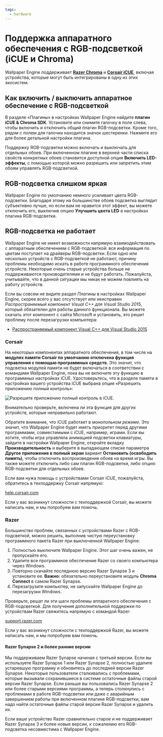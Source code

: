 ```yaml
---
tags:
  - hardware
---
```


# Поддержка аппаратного обеспечения с RGB-подсветкой (iCUE и Chroma)

Wallpaper Engine поддерживает [**Razer Chroma**](https://www.razer.com/chroma) и [**Corsair iCUE**](https://www.corsair.com/icue), включая устройства, которые могут быть интегрированы в одну из этих экосистем.

## Как включить / выключить аппаратное обеспечение с RGB-подсветкой

В разделе «Плагины» в настройках Wallpaper Engine найдите **плагин iCUE & Chroma SDK**. Установите или снимите галочку в поле слева, чтобы включить и отключить общий плагин RGB-подсветки. Кроме того, рядом с полем для галочки находится значок шестеренки. Нажмите его для более детальной настройки плагина.

Поддержку RGB-подсветки можно включать и выключать для отдельных обоев. При включенном плагине в верхней части списка свойств конкретных обоев становится доступной опция **Включить LED-эффекты**, с помощью которой можно разрешить или запретить этим обоям управлять RGB-подсветкой.

## RGB-подсветка слишком яркая

Wallpaper Engine по умолчанию немного усиливает цвета RGB-подсветки. Благодаря этому на большинстве обоев подсветка выглядит субъективно лучше, но если вам не нравится этот эффект, вы можете отключить его, выключив опцию **Улучшить цвета LED** в настройках плагина RGB-подсветки.

## RGB-подсветка не работает

Wallpaper Engine не имеет возможности напрямую взаимодействовать с аппаратным обеспечением с RGB-подсветкой: вся информация по цветам поступает на драйверы RGB-подсветки. Если одно или несколько устройств с RGB-подсветкой не работают, причину проблемы необходимо искать в работе программного обеспечения устройств. Некоторые очень старые устройства больше не поддерживаются производителями и не будут работать. Пожалуйста, учитывайте, что в данной ситуации мы никак не можем повлиять на работу устройств.

Если вы совсем не видите раздел *Плагины* в настройках Wallpaper Engine, скорее всего у вас отсутствует или неисправен *Распространяемый компонент Visual C++ для Visual Studio 2015*, который обязателен для работы данного функционала. Вы можете скачать этот компонент с сайта Microsoft и установить, это решит проблему после перезагрузки компьютера:

* [Распространяемый компонент Visual C++ для Visual Studio 2015](https://www.microsoft.com/download/details.aspx?id=48145)

### Corsair

На некоторых компонентах аппаратного обеспечения, в том числе на **модулях памяти Corsair по умолчанию отключена функция управления с помощью программных средств**. Это значит, что подсветка модулей памяти не будет включаться в соответствии с командами Wallpaper Engine, пока вы не включите эту функцию в программных настройках iCUE. Удостоверьтесь, что в разделе памяти в настройках вашего устройства iCUE выбрана опция «Разрешить приложению полный контроль»:

![Разрешите приложению полный контроль в iCUE.](./icue.png)

Внимательно проверьте, включена ли эта функция для других устройств, которые неправильно работают.

Обратите внимание, что iCUE работает в *монопольном режиме*. Это значит, что Wallpaper Engine будет иметь приоритет перед другими программами, совместимыми с iCUE, например, играми. Если вы хотите, чтобы игра управляла анимацией подсветки клавиатуры, зайдите в настройки Wallpaper Engine, откройте вкладку **Производительность** и выберите в выпадающем списке параметра **Другое приложение в полный экран** вариант **Остановить (освободить память)**, чтобы отключить воспроизведение обоев на время игры. Вы также можете отключить либо сам плагин RGB-подсветки, либо опцию RGB-подсветки для отдельных обоев.

Если вам нужа помощь с устройствами Corsair iCUE, пожалуйста, обратитесь в техподдержку Corsair напрямую:

[help.corsair.com](https://help.corsair.com/)

Если у вас возникнут сложности с техподдержкой Corsair, вы можете написать нам, и мы попробуем вам помочь.

### Razer

Большинство проблем, связанных с устройствами Razer с RGB-подсветкой, можно решить, выполнив чистую переустановку программного пакета Razer при выключенной Wallpaper Engine:

1. Полностью выключите Wallpaper Engine. Этот шаг очень важен, не пропускайте его.
2. Удалите все программное обеспечение Razer со своего компьютера через Windows.
3. Повторно скачайте последнюю версию Razer Synapse 3 и установите ее. **Важно:** обязательно переустановите модуль **Chroma Connect** в самом Razer Synapse.
4. Перезагрузите компьютер, не запускайте Wallpaper Engine до перезагрузки Windows.

Проверьте, решат ли эти шаги проблемы аппаратного обеспечения с RGB-подсветкой. Для получения дополнительной поддержки по устройствам Razer свяжитесь напрямую с командой Razer:

[support.razer.com](https://support.razer.com/)

Если у вас возникнут сложности с техподдержкой Razer, вы можете написать нам, и мы попробуем вам помочь.

#### Razer Synapse 2 и более ранние версии

Мы поддерживаем Razer Synapse начиная с третьей версии. Если вы используете Razer Synapse 1 или Razer Synapse 2, полностью удалите устаревшую программу и обновитесь до последней версии Razer Synapse. Некоторые пользователи сталкивались с проблемами, которые вызывали сохранившиеся в системе остаточные файлы старой версии Razer Synapse. Если раньше вы пользовались Razer Synapse 2 или более старыми версиями программы, а теперь столкнулись с проблемами в работе RGB-подсветки или даже с аварийным завершением работы при включенном плагине RGB-подсветки, вам надо найти остаточные файлы старой версии Razer Synapse и удалить их.

Если ваше устройство Razer сравнительно старое и не поддерживает Razer Synapse 3 и более новые версии, к сожалению его RGB-подсветка несовместима с Wallpaper Engine.